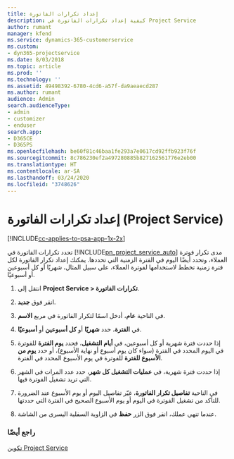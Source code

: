 ```yaml
---
title: إعداد تكرارات الفاتورة‬
description: كيفية إعداد تكرارات الفاتورة في Project Service
author: rumant
manager: kfend
ms.service: dynamics-365-customerservice
ms.custom:
- dyn365-projectservice
ms.date: 8/03/2018
ms.topic: article
ms.prod: ''
ms.technology: ''
ms.assetid: 49498392-6780-4cd6-a57f-da9aeaecd287
ms.author: rumant
audience: Admin
search.audienceType:
- admin
- customizer
- enduser
search.app:
- D365CE
- D365PS
ms.openlocfilehash: be60f81c46baa1fe293a7e0617cd92ffb923f76f
ms.sourcegitcommit: 8c786230ef2a497280885b827162561776e2eb00
ms.translationtype: HT
ms.contentlocale: ar-SA
ms.lasthandoff: 03/24/2020
ms.locfileid: "3748626"
---
```

# <a name="set-up-invoice-frequencies-project-service"></a>إعداد تكرارات الفاتورة (Project Service)

[!INCLUDE[cc-applies-to-psa-app-1x-2x](../includes/cc-applies-to-psa-app-1x-2x.md)]

تحدد تكرارات الفاتورة‬ في [!INCLUDE[pn_project_service_auto](../includes/pn-project-service-auto.md)] مدى تكرار فوترة العملاء، وتحدد أيضًا اليوم في الفترة الزمنية التي تحددها. يمكنك إعداد تكرار الفاتورة لكل فترة زمنية تخطط لاستخدامها لفوترة العملاء، على سبيل المثال، شهريًا أو كل أسبوعين أو أسبوعيًا.  
  
1.  انتقل إلى **Project Service > تكرارات الفاتورة**.  
  
2.  انقر فوق **جديد**.  
  
3.  في الناحية **عام**، أدخل اسمًا لتكرار الفاتورة في مربع **الاسم**.  
  
4.  في **الفترة‬**، حدد **شهريًا** أو **كل أسبوعين** أو **أسبوعيًا‬**.  
  
5.  إذا حددت فترة شهرية أو كل أسبوعين، في **أيام التشغيل**، فحدد **يوم الفترة‬** للفوترة في اليوم المحدد في الفترة (سواء كان يوم أسبوع أو نهاية الأسبوع)، أو حدد **يوم من الأسبوع للفترة‬** للفوترة في يوم الأسبوع المحدد في الفترة.  
  
6.  إذا حددت فترة شهرية، في **عمليات التشغيل كل شهر‬**، حدد عدد المرات في الشهر التي تريد تشغيل الفوترة فيها.  
  
7.  في الناحية **تفاصيل تكرار الفاتورة**، غيّر تفاصيل اليوم أو يوم الأسبوع عند الضرورة للتأكد من تشغيل الفوترة في اليوم أو يوم الأسبوع الصحيح في الفترة التي حددتها.  
  
8.  عندما تنهي عملك، انقر فوق الزر **حفظ** في الزاوية السفلية اليسرى من الشاشة.  
  
### <a name="see-also"></a>راجع أيضًا  
 [تكوين Project Service](../project-service/configure.md)
